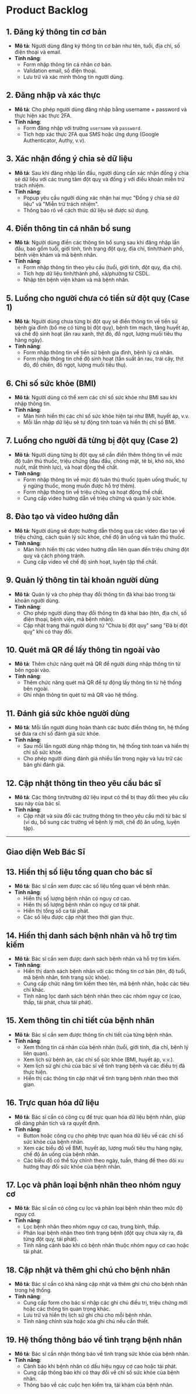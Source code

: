 # Product Backlog

## 1. Đăng ký thông tin cơ bản

- **Mô tả**: Người dùng đăng ký thông tin cơ bản như tên, tuổi, địa chỉ, số điện thoại và email.
- **Tính năng**:
  - Form nhập thông tin cá nhân cơ bản.
  - Validation email, số điện thoại.
  - Lưu trữ và xác minh thông tin người dùng.

## 2. Đăng nhập và xác thực

- **Mô tả**: Cho phép người dùng đăng nhập bằng username + password và thực hiện xác thực 2FA.
- **Tính năng**:
  - Form đăng nhập với trường `username` và `password`.
  - Tích hợp xác thực 2FA qua SMS hoặc ứng dụng (Google Authenticator, Authy, v.v).

## 3. Xác nhận đồng ý chia sẻ dữ liệu

- **Mô tả**: Sau khi đăng nhập lần đầu, người dùng cần xác nhận đồng ý chia sẻ dữ liệu với các trung tâm đột quỵ và đồng ý với điều khoản miễn trừ trách nhiệm.
- **Tính năng**:
  - Popup yêu cầu người dùng xác nhận hai mục "Đồng ý chia sẻ dữ liệu" và "Miễn trừ trách nhiệm".
  - Thông báo rõ về cách thức dữ liệu sẽ được sử dụng.

## 4. Điền thông tin cá nhân bổ sung

- **Mô tả**: Người dùng điền các thông tin bổ sung sau khi đăng nhập lần đầu, bao gồm tuổi, giới tính, tình trạng đột quỵ, địa chỉ, tỉnh/thành phố, bệnh viện khám và mã bệnh nhân.
- **Tính năng**:
  - Form nhập thông tin theo yêu cầu (tuổi, giới tính, đột quỵ, địa chỉ).
  - Tích hợp dữ liệu tỉnh/thành phố, xã/phường từ CSDL.
  - Nhập tên bệnh viện khám và mã bệnh nhân.

## 5. Luồng cho người chưa có tiền sử đột quỵ (Case 1)

- **Mô tả**: Người dùng chưa từng bị đột quỵ sẽ điền thông tin về tiền sử bệnh gia đình (bố mẹ có từng bị đột quỵ), bệnh tim mạch, tăng huyết áp, và chế độ sinh hoạt (ăn rau xanh, thịt đỏ, đồ ngọt, lượng muối tiêu thụ hàng ngày).
- **Tính năng**:
  - Form nhập thông tin về tiền sử bệnh gia đình, bệnh lý cá nhân.
  - Form nhập thông tin chế độ sinh hoạt (tần suất ăn rau, trái cây, thịt đỏ, đồ chiên, đồ ngọt, lượng muối tiêu thụ).

## 6. Chỉ số sức khỏe (BMI)

- **Mô tả**: Người dùng có thể xem các chỉ số sức khỏe như BMI sau khi nhập thông tin.
- **Tính năng**:
  - Màn hình hiển thị các chỉ số sức khỏe hiện tại như BMI, huyết áp, v.v.
  - Mỗi lần nhập dữ liệu sẽ tự động tính toán và hiển thị chỉ số BMI.

## 7. Luồng cho người đã từng bị đột quỵ (Case 2)

- **Mô tả**: Người dùng từng bị đột quỵ sẽ cần điền thêm thông tin về mức độ tuân thủ thuốc, triệu chứng (đau đầu, chóng mặt, tê bì, khó nói, khó nuốt, mất thính lực), và hoạt động thể chất.
- **Tính năng**:
  - Form nhập thông tin về mức độ tuân thủ thuốc (quên uống thuốc, tự ý ngừng thuốc, mong muốn được hỗ trợ thêm).
  - Form nhập thông tin về triệu chứng và hoạt động thể chất.
  - Cung cấp video hướng dẫn về triệu chứng và quản lý sức khỏe.

## 8. Đào tạo và video hướng dẫn

- **Mô tả**: Người dùng sẽ được hướng dẫn thông qua các video đào tạo về triệu chứng, cách quản lý sức khỏe, chế độ ăn uống và tuân thủ thuốc.
- **Tính năng**:
  - Màn hình hiển thị các video hướng dẫn liên quan đến triệu chứng đột quỵ và cách phòng tránh.
  - Cung cấp video về chế độ sinh hoạt, luyện tập thể chất.

## 9. Quản lý thông tin tài khoản người dùng

- **Mô tả**: Quản lý và cho phép thay đổi thông tin đã khai báo trong tài khoản người dùng.
- **Tính năng**:
  - Cho phép người dùng thay đổi thông tin đã khai báo (tên, địa chỉ, số điện thoại, bệnh viện, mã bệnh nhân).
  - Cập nhật trạng thái người dùng từ "Chưa bị đột quỵ" sang "Đã bị đột quỵ" khi có thay đổi.

## 10. Quét mã QR để lấy thông tin ngoài vào

- **Mô tả**: Thêm chức năng quét mã QR để người dùng nhập thông tin từ bên ngoài vào.
- **Tính năng**:
  - Thêm chức năng quét mã QR để tự động lấy thông tin từ hệ thống bên ngoài.
  - Ghi nhận thông tin quét từ mã QR vào hệ thống.

## 11. Đánh giá sức khỏe người dùng

- **Mô tả**: Mỗi lần người dùng hoàn thành các bước điền thông tin, hệ thống sẽ đưa ra chỉ số đánh giá sức khỏe.
- **Tính năng**:
  - Sau mỗi lần người dùng nhập thông tin, hệ thống tính toán và hiển thị chỉ số sức khỏe.
  - Cho phép người dùng đánh giá nhiều lần trong ngày và lưu trữ các bản ghi đánh giá.

## 12. Cập nhật thông tin theo yêu cầu bác sĩ

- **Mô tả**: Các thông tin/trường dữ liệu input có thể bị thay đổi theo yêu cầu sau này của bác sĩ.
- **Tính năng**:
  - Cập nhật và sửa đổi các trường thông tin theo yêu cầu mới từ bác sĩ (ví dụ, bổ sung các trường về bệnh lý mới, chế độ ăn uống, luyện tập).

---

## **Giao diện Web Bác Sĩ**

## 13. Hiển thị số liệu tổng quan cho bác sĩ

- **Mô tả**: Bác sĩ cần xem được các số liệu tổng quan về bệnh nhân.
- **Tính năng**:
  - Hiển thị số lượng bệnh nhân có nguy cơ cao.
  - Hiển thị số lượng bệnh nhân có nguy cơ tái phát.
  - Hiển thị tổng số ca tái phát.
  - Các số liệu được cập nhật theo thời gian thực.

## 14. Hiển thị danh sách bệnh nhân và hỗ trợ tìm kiếm

- **Mô tả**: Bác sĩ cần xem được danh sách bệnh nhân và hỗ trợ tìm kiếm.
- **Tính năng**:
  - Hiển thị danh sách bệnh nhân với các thông tin cơ bản (tên, độ tuổi, mã bệnh nhân, tình trạng sức khỏe).
  - Cung cấp chức năng tìm kiếm theo tên, mã bệnh nhân, hoặc các tiêu chí khác.
  - Tính năng lọc danh sách bệnh nhân theo các nhóm nguy cơ (cao, thấp, tái phát, chưa tái phát).

## 15. Xem thông tin chi tiết của bệnh nhân

- **Mô tả**: Bác sĩ cần xem được thông tin chi tiết của từng bệnh nhân.
- **Tính năng**:
  - Xem thông tin cá nhân của bệnh nhân (tuổi, giới tính, địa chỉ, bệnh lý liên quan).
  - Xem lịch sử bệnh án, các chỉ số sức khỏe (BMI, huyết áp, v.v.).
  - Xem lịch sử ghi chú của bác sĩ về tình trạng bệnh và các điều trị đã thực hiện.
  - Hiển thị các thông tin cập nhật về tình trạng bệnh nhân theo thời gian.

## 16. Trực quan hóa dữ liệu

- **Mô tả**: Bác sĩ cần có công cụ để trực quan hóa dữ liệu bệnh nhân, giúp dễ dàng phân tích và ra quyết định.
- **Tính năng**:
  - Button hoặc công cụ cho phép trực quan hóa dữ liệu về các chỉ số sức khỏe của bệnh nhân.
  - Xem các biểu đồ về BMI, huyết áp, lượng muối tiêu thụ hàng ngày, chế độ ăn uống của bệnh nhân.
  - Các biểu đồ có thể tùy chỉnh theo ngày, tuần, tháng để theo dõi xu hướng thay đổi sức khỏe của bệnh nhân.

## 17. Lọc và phân loại bệnh nhân theo nhóm nguy cơ

- **Mô tả**: Bác sĩ cần có công cụ lọc và phân loại bệnh nhân theo mức độ nguy cơ.
- **Tính năng**:
  - Lọc bệnh nhân theo nhóm nguy cơ cao, trung bình, thấp.
  - Phân loại bệnh nhân theo tình trạng bệnh (đột quỵ chưa xảy ra, đã từng đột quỵ, tái phát).
  - Tính năng cảnh báo khi có bệnh nhân thuộc nhóm nguy cơ cao hoặc tái phát.

## 18. Cập nhật và thêm ghi chú cho bệnh nhân

- **Mô tả**: Bác sĩ cần có khả năng cập nhật và thêm ghi chú cho bệnh nhân trong hệ thống.
- **Tính năng**:
  - Cung cấp form cho bác sĩ nhập các ghi chú điều trị, triệu chứng mới hoặc các thông tin quan trọng khác.
  - Lưu trữ và hiển thị lịch sử ghi chú cho mỗi bệnh nhân.
  - Tính năng chỉnh sửa hoặc xóa ghi chú nếu cần thiết.

## 19. Hệ thống thông báo về tình trạng bệnh nhân

- **Mô tả**: Bác sĩ cần nhận thông báo về tình trạng sức khỏe của bệnh nhân.
- **Tính năng**:
  - Cảnh báo khi bệnh nhân có dấu hiệu nguy cơ cao hoặc tái phát.
  - Cung cấp thông báo khi có thay đổi về chỉ số sức khỏe của bệnh nhân.
  - Thông báo về các cuộc hẹn kiểm tra, tái khám của bệnh nhân.
